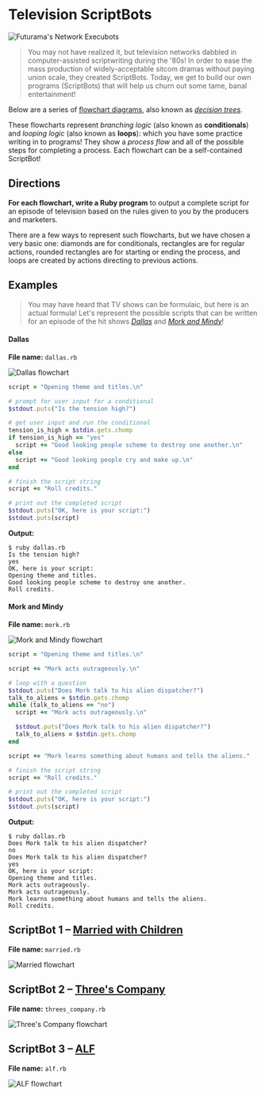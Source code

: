# Television ScriptBots

![Futurama's Network Execubots][execubots]

> You may not have realized it, but television networks dabbled in computer-assisted scriptwriting during the '80s! In order to ease the mass production of widely-acceptable sitcom dramas without paying union scale, they created ScriptBots. Today, we get to build our own programs (ScriptBots) that will help us churn out some tame, banal entertainment!

Below are a series of [flowchart diagrams][flowcharts], also known as *[decision trees][decision_trees]*.

These flowcharts represent *branching logic* (also known as **conditionals**) and *looping logic* (also known as **loops**): which you have some practice writing in to programs! They show a *process flow* and all of the possible steps for completing a process. Each flowchart can be a self-contained ScriptBot!

## Directions

**For each flowchart, write a Ruby program** to output a complete script for an episode of television based on the rules given to you by the producers and marketers.

There are a few ways to represent such flowcharts, but we have chosen a very basic one: diamonds are for conditionals, rectangles are for regular actions, rounded rectangles are for starting or ending the process, and loops are created by actions directing to previous actions.

## Examples

> You may have heard that TV shows can be formulaic, but here is an actual formula! Let's represent the possible scripts that can be written for an episode of the hit shows *[Dallas][dallas_show]* and *[Mork and Mindy][mork_show]*!

#### Dallas

**File name:** `dallas.rb`

![Dallas flowchart][dallas_flow]

```ruby
script = "Opening theme and titles.\n"

# prompt for user input for a conditional
$stdout.puts("Is the tension high?")

# get user input and run the conditional
tension_is_high = $stdin.gets.chomp
if tension_is_high == "yes"
  script += "Good looking people scheme to destroy one another.\n"
else
  script += "Good looking people cry and make up.\n"
end

# finish the script string
script += "Roll credits."

# print out the completed script
$stdout.puts("OK, here is your script:")
$stdout.puts(script)
```

**Output:**

```
$ ruby dallas.rb
Is the tension high?
yes
OK, here is your script:
Opening theme and titles.
Good looking people scheme to destroy one another.
Roll credits.
```

#### Mork and Mindy

**File name:** `mork.rb`

![Mork and Mindy flowchart][mork_flow]

```ruby
script = "Opening theme and titles.\n"

script += "Mork acts outrageously.\n"

# loop with a question
$stdout.puts("Does Mork talk to his alien dispatcher?")
talk_to_aliens = $stdin.gets.chomp
while (talk_to_aliens == "no")
  script += "Mork acts outrageously.\n"

  $stdout.puts("Does Mork talk to his alien dispatcher?")
  talk_to_aliens = $stdin.gets.chomp
end

script += "Mork learns something about humans and tells the aliens."

# finish the script string
script += "Roll credits."

# print out the completed script
$stdout.puts("OK, here is your script:")
$stdout.puts(script)
```

**Output:**

```
$ ruby dallas.rb
Does Mork talk to his alien dispatcher?
no
Does Mork talk to his alien dispatcher?
yes
OK, here is your script:
Opening theme and titles.
Mork acts outrageously.
Mork acts outrageously.
Mork learns something about humans and tells the aliens.
Roll credits.
```

## ScriptBot 1 &ndash; [Married with Children][married_show]

**File name:** `married.rb`

![Married flowchart][married_flow]

## ScriptBot 2 &ndash; [Three's Company][threes_co_show]

**File name:** `threes_company.rb`

![Three's Company flowchart][threes_co_flow]

## ScriptBot 3 &ndash; [ALF][alf_show]

**File name:** `alf.rb`

![ALF flowchart][alf_flow]

<!--

## ScriptBot 4 &ndash; [Full House][full_house_show]

**File name:** `full_house.rb`

![Full House flowchart][full_house_flow]

## ScriptBot 5 &ndash; [Quantum Leap][quantum_leap_show]

**File name:** `quantum_leap.rb`

![Quantum Leap flowchart][quantum_leap_flow]

-->

<!-- Links -->

[execubots]:         img/execubots.jpg
[flowcharts]:        http://en.wikipedia.org/wiki/Flowchart
[decision_trees]:    http://en.wikipedia.org/wiki/Decision_tree

[married_show]:      http://en.wikipedia.org/wiki/Married..._with_Children
[dallas_show]:       http://en.wikipedia.org/wiki/Dallas_%281978_TV_series%29
[mork_show]:         http://en.wikipedia.org/wiki/Mork_%26_Mindy
[alf_show]:          http://en.wikipedia.org/wiki/ALF_%28TV_series%29
[threes_co_show]:    http://en.wikipedia.org/wiki/Three%27s_Company
[full_house_show]:   http://en.wikipedia.org/wiki/Full_House
[quantum_leap_show]: http://en.wikipedia.org/wiki/Quantum_Leap

[married_flow]:      img/married.jpg
[dallas_flow]:       img/dallas.jpg
[mork_flow]:         img/mork.jpg
[alf_flow]:          img/alf.jpg
[threes_co_flow]:    img/threes_company.jpg
[full_house_flow]:   img/full_house.jpg
[quantum_leap_flow]: img/quantum_leap.jpg
